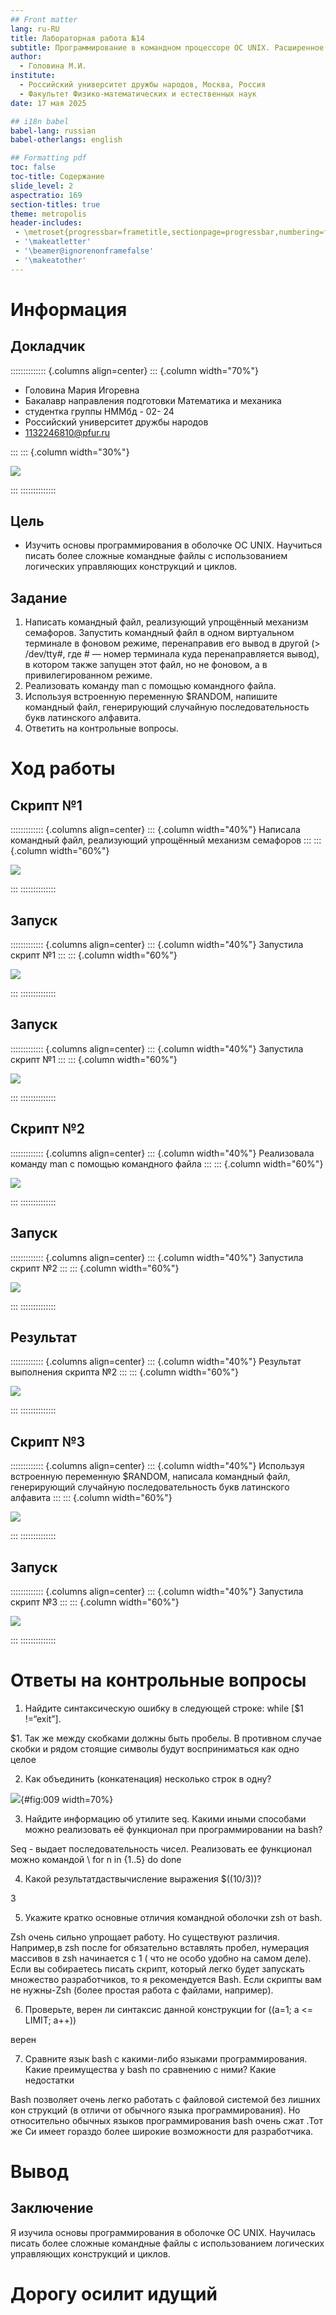```yaml
---
## Front matter
lang: ru-RU
title: Лабораторнaя работа №14
subtitle: Программирование в командном процессоре ОС UNIX. Расширенное программирование.
author:
  - Головина М.И.
institute:
  - Российский университет дружбы народов, Москва, Россия
  - Факультет Физико-математических и естественных наук
date: 17 мая 2025

## i18n babel
babel-lang: russian
babel-otherlangs: english

## Formatting pdf
toc: false
toc-title: Содержание
slide_level: 2
aspectratio: 169
section-titles: true
theme: metropolis
header-includes:
 - \metroset{progressbar=frametitle,sectionpage=progressbar,numbering=fraction}
 - '\makeatletter'
 - '\beamer@ignorenonframefalse'
 - '\makeatother'
---
```


# Информация

## Докладчик

:::::::::::::: {.columns align=center}
::: {.column width="70%"}

  * Головина Мария Игоревна
  * Бакалавр направления подготовки Математика и механика
  * студентка группы НММбд - 02- 24
  * Российский университет дружбы народов
  * [1132246810@pfur.ru](mailto:1132246810@pfur.ru)

:::
::: {.column width="30%"}

![](./image/01.jpg)

:::
::::::::::::::


## Цель

- Изучить основы программирования в оболочке ОС UNIX. Научиться писать более сложные командные файлы с использованием логических управляющих конструкций и циклов.
  
## Задание

1. Написать командный файл, реализующий упрощённый механизм семафоров. Запустить командный файл в одном виртуальном терминале в фоновом режиме, перенаправив его вывод в другой (> /dev/tty#, где # — номер терминала куда перенаправляется вывод), в котором также запущен этот файл, но не фоновом, а в привилегированном режиме.
2. Реализовать команду man с помощью командного файла.
3. Используя встроенную переменную $RANDOM, напишите командный файл, генерирующий случайную последовательность букв латинского алфавита.
4. Ответить на контрольные вопросы.

# Ход работы

## Скрипт №1
::::::::::::: {.columns align=center}
::: {.column width="40%"}
Написала командный файл, реализующий упрощённый механизм семафоров
:::
::: {.column width="60%"}

![](./image/1.png)

:::
::::::::::::::

## Запуск
::::::::::::: {.columns align=center}
::: {.column width="40%"}
Запустила скрипт №1 
:::
::: {.column width="60%"}

![](./image/2.png)

:::
::::::::::::::

## Запуск
::::::::::::: {.columns align=center}
::: {.column width="40%"}
Запустила скрипт №1 
:::
::: {.column width="60%"}

![](./image/3.png)

:::
::::::::::::::

## Скрипт №2
::::::::::::: {.columns align=center}
::: {.column width="40%"}
Реализовала команду man с помощью командного файла
:::
::: {.column width="60%"}

![](./image/4.png)

:::
::::::::::::::

## Запуск
::::::::::::: {.columns align=center}
::: {.column width="40%"}
Запустила скрипт №2
:::
::: {.column width="60%"}

![](./image/5.png)

:::
::::::::::::::

## Результат
::::::::::::: {.columns align=center}
::: {.column width="40%"}
Результат выполнения скрипта №2
:::
::: {.column width="60%"}

![](./image/6.png)

:::
::::::::::::::

## Скрипт №3
::::::::::::: {.columns align=center}
::: {.column width="40%"}
Используя встроенную переменную $RANDOM, написала командный файл, генерирующий случайную последовательность букв латинского алфавита
:::
::: {.column width="60%"}

![](./image/8.png)

:::
::::::::::::::

## Запуск
::::::::::::: {.columns align=center}
::: {.column width="40%"}
Запустила скрипт №3
:::
::: {.column width="60%"}

![](./image/9.png)

:::
::::::::::::::

# Ответы на контрольные вопросы

1. Найдите синтаксическую ошибку в следующей строке: while [$1 !=“exit”]. 

$1. Так же между скобками должны быть пробелы. В противном случае скобки и рядом стоящие символы будут восприниматься как одно целое 

2. Как объединить (конкатенация) несколько строк в одну?

![](image/7.png){#fig:009 width=70%}

3. Найдите информацию об утилите seq. Какими иными способами можно реализовать её функционал при программировании на bash? 

Seq - выдает последовательность чисел. Реализовать ее функционал можно командой \ for n in {1..5} do done 

4. Какой результатдаствычисление выражения $((10/3))?

3 

5. Укажите кратко основные отличия командной оболочки zsh от bash.

Zsh очень сильно упрощает работу. Но существуют различия. Например,в zsh после for обязательно вставлять пробел, нумерация массивов в zsh начинается с 1 ( что не особо удобно на самом деле). Если вы собираетесь писать скрипт, который легко будет запускать множество разработчиков, то я рекомендуется Bash. Если скрипты вам не нужны-Zsh (более простая работа с файлами, например).

6. Проверьте, верен ли синтаксис данной конструкции for ((a=1; a <= LIMIT; a++)) 

верен

7. Сравните язык bash с какими-либо языками программирования. Какие преимущества у bash по сравнению с ними? Какие недостатки

Bash позволяет очень легко работать с файловой системой без лишних кон струкций (в отличи от обычного языка программирования). Но относительно обычных языков программирования bash очень сжат .Тот же Си имеет гораздо более широкие возможности для разработчика.

# Вывод
## Заключение

Я изучила основы программирования в оболочке ОС UNIX. Научилась писать более сложные командные файлы с использованием логических управляющих конструкций и циклов.

# Дорогу осилит идущий

